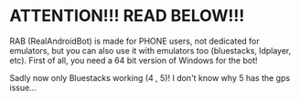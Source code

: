 # ATTENTION!!! READ BELOW!!!
RAB (RealAndroidBot) is made for PHONE users, not dedicated for emulators, but you can also use it with emulators too (bluestacks, ldplayer, etc).
First of all, you need a 64 bit version of Windows for the bot!


Sadly now only Bluestacks working (4 , 5)!
I don't know why 5 has the gps issue...
